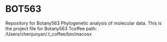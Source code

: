# BOT563
Repository for Botany563 Phylogenetic analysis of molecular data.
This is the project file for Botany563
Tcoffee path: /Users/chenjunyan/.t_coffee/bin/macosx
